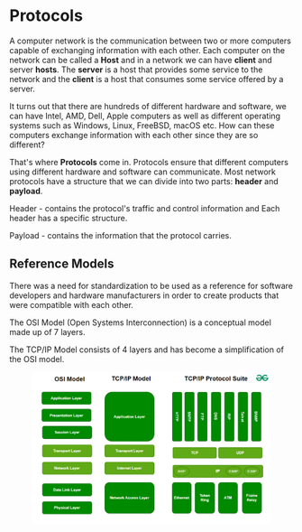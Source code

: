 # Protocols

A computer network is the communication between two or more computers capable of exchanging information with each other. Each computer on the network can be called a **Host** and in a network we can have **client** and server **hosts**. The **server** is a host that provides some service to the network and the **client** is a host that consumes some service offered by a server.

It turns out that there are hundreds of different hardware and software, we can have Intel, AMD, Dell, Apple computers as well as different operating systems such as Windows, Linux, FreeBSD, macOS etc. How can these computers exchange information with each other since they are so different?

That's where **Protocols** come in. Protocols ensure that different computers using different hardware and software can communicate. Most network protocols have a structure that we can divide into two parts: **header** and **payload**.

Header - contains the protocol's traffic and control information and Each header has a specific structure.

Payload - contains the information that the protocol carries.

## Reference Models

There was a need for standardization to be used as a reference for software developers and hardware manufacturers in order to create products that were compatible with each other.

The OSI Model (Open Systems Interconnection) is a conceptual model made up of 7 layers.

The TCP/IP Model consists of 4 layers and has become a simplification of the OSI model.

<figure><img src="../.gitbook/assets/image (3).png" alt=""><figcaption></figcaption></figure>
